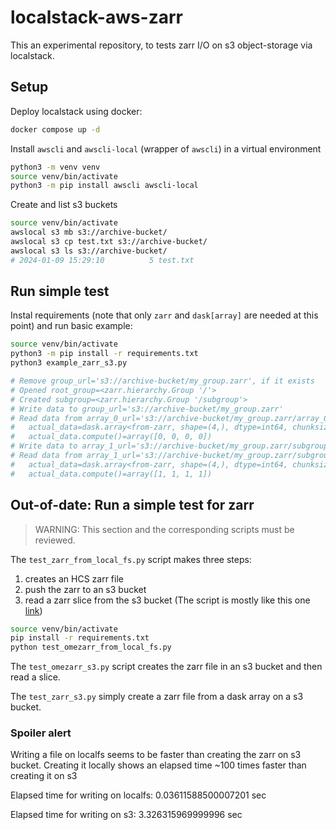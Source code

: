 # localstack-aws-zarr

This an experimental repository, to tests zarr I/O on s3 object-storage via localstack.


## Setup

Deploy localstack using docker:
```bash
docker compose up -d
```

Install `awscli` and `awscli-local` (wrapper of `awscli`) in a virtual environment
```bash
python3 -m venv venv
source venv/bin/activate
python3 -m pip install awscli awscli-local
```

Create and list s3 buckets
```bash
source venv/bin/activate
awslocal s3 mb s3://archive-bucket/
awslocal s3 cp test.txt s3://archive-bucket/
awslocal s3 ls s3://archive-bucket/
# 2024-01-09 15:29:10          5 test.txt
```

## Run simple test

Instal requirements (note that only `zarr` and `dask[array]` are needed at this point) and run basic example:
```bash
source venv/bin/activate
python3 -m pip install -r requirements.txt
python3 example_zarr_s3.py

# Remove group_url='s3://archive-bucket/my_group.zarr', if it exists
# Opened root_group=<zarr.hierarchy.Group '/'>
# Created subgroup=<zarr.hierarchy.Group '/subgroup'>
# Write data to group_url='s3://archive-bucket/my_group.zarr'
# Read data from array_0_url='s3://archive-bucket/my_group.zarr/array_0'
#   actual_data=dask.array<from-zarr, shape=(4,), dtype=int64, chunksize=(2,), chunktype=numpy.ndarray>
#   actual_data.compute()=array([0, 0, 0, 0])
# Write data to array_1_url='s3://archive-bucket/my_group.zarr/subgroup/array_1'
# Read data from array_1_url='s3://archive-bucket/my_group.zarr/subgroup/array_1'
#   actual_data=dask.array<from-zarr, shape=(4,), dtype=int64, chunksize=(2,), chunktype=numpy.ndarray>
#   actual_data.compute()=array([1, 1, 1, 1])
```


## Out-of-date: Run a simple test for zarr

> WARNING: This section and the corresponding scripts must be reviewed.

The `test_zarr_from_local_fs.py` script makes three steps:
1. creates an HCS zarr file 
2. push the zarr to an s3 bucket
3. read a zarr slice from the s3 bucket
(The script is mostly like this one [link](https://forum.image.sc/t/should-it-be-possible-to-load-an-ome-zarr-hcs-plate-directly-from-s3/86956))

```bash
source venv/bin/activate
pip install -r requirements.txt
python test_omezarr_from_local_fs.py
```

The `test_omezarr_s3.py` script creates the zarr file in an s3 bucket and then read a slice. 

The `test_zarr_s3.py` simply create a zarr file from a dask array on a s3 bucket. 

### Spoiler alert

Writing a file on localfs seems to be faster than creating the zarr on s3 bucket. Creating it locally shows an elapsed time ~100 times faster than creating it on s3

Elapsed time for writing on localfs:  0.03611588500007201 sec

Elapsed time for writing on s3:  3.326315969999996 sec
